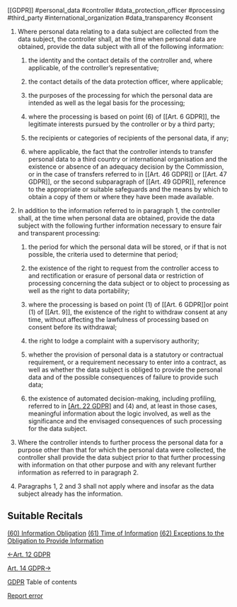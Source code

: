 [[GDPR]] #personal_data #controller #data_protection_officer #processing #third_party #international_organization #data_transparency #consent

1. Where personal data relating to a data subject are collected from the data subject, the controller shall, at the time when personal data are obtained, provide the data subject with all of the following information:

	
	1. the identity and the contact details of the controller and, where applicable, of the controller’s representative;
	
	2. the contact details of the data protection officer, where applicable;
	
	3. the purposes of the processing for which the personal data are intended as well as the legal basis for the processing;
	
	4. where the processing is based on point (6) of [[Art. 6 GDPR]], the legitimate interests pursued by the controller or by a third party;
	
	5. the recipients or categories of recipients of the personal data, if any;
	
	6. where applicable, the fact that the controller intends to transfer personal data to a third country or international organisation and the existence or absence of an adequacy decision by the Commission, or in the case of transfers referred to in [[Art. 46 GDPR]] or [[Art. 47 GDPR]], or the second subparagraph of [[Art. 49 GDPR]], reference to the appropriate or suitable safeguards and the means by which to obtain a copy of them or where they have been made available.


1. In addition to the information referred to in paragraph 1, the controller shall, at the time when personal data are obtained, provide the data subject with the following further information necessary to ensure fair and transparent processing:

	
	1. the period for which the personal data will be stored, or if that is not possible, the criteria used to determine that period;
	
	2. the existence of the right to request from the controller access to and rectification or erasure of personal data or restriction of processing concerning the data subject or to object to processing as well as the right to data portability;
	
	3. where the processing is based on point (1) of [[Art. 6 GDPR]]or point (1) of [[Art. 9]], the existence of the right to withdraw consent at any time, without affecting the lawfulness of processing based on consent before its withdrawal;
	
	4. the right to lodge a complaint with a supervisory authority;
	
	5. whether the provision of personal data is a statutory or contractual requirement, or a requirement necessary to enter into a contract, as well as whether the data subject is obliged to provide the personal data and of the possible consequences of failure to provide such data;
	
	6. the existence of automated decision-making, including profiling, referred to in [[Art. 22 GDPR]](1) and (4) and, at least in those cases, meaningful information about the logic involved, as well as the significance and the envisaged consequences of such processing for the data subject.


6. Where the controller intends to further process the personal data for a purpose other than that for which the personal data were collected, the controller shall provide the data subject prior to that further processing with information on that other purpose and with any relevant further information as referred to in paragraph 2.

8. Paragraphs 1, 2 and 3 shall not apply where and insofar as the data subject already has the information.




## Suitable Recitals



[(60) Information Obligation](https://gdpr-info.eu/recitals/no-60/)
[(61) Time of Information](https://gdpr-info.eu/recitals/no-61/)
[(62) Exceptions to the Obligation to Provide Information](https://gdpr-info.eu/recitals/no-62/)




[←Art. 12 GDPR](https://gdpr-info.eu/art-12-gdpr/ "Art. 12 GDPR - Transparent information, communication and modalities for the exercise of the rights of the data subject")


[Art. 14 GDPR→](https://gdpr-info.eu/art-14-gdpr/ "Art. 14 GDPR - Information to be provided where personal data have not been obtained from the data subject")



[GDPR](https://gdpr-info.eu)
Table of contents


[Report error](https://gdpr-info.eu/gf/?TB_iframe=true&height=306 "Your message")

